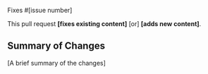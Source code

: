 Fixes #[issue number]

This pull request **[fixes existing content]** [or] **[adds new content]**.

## Summary of Changes
[A brief summary of the changes]
